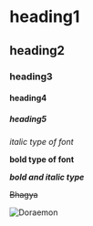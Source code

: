 #   heading1
##  heading2
### heading3
#### heading4
##### heading5

*italic type of font*

**bold type of font**

***bold and italic type***

~~Bhagya~~


![Doraemon](https://thumbs.gfycat.com/SelfishGracefulAmethystsunbird-size_restricted.gif)
